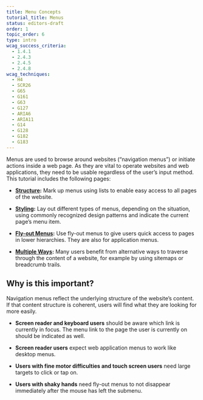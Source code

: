 ```yaml
---
title: Menu Concepts
tutorial_title: Menus
status: editors-draft
order: 1
topic_order: 6
type: intro
wcag_success_criteria:
  - 1.4.1
  - 2.4.3
  - 2.4.5
  - 2.4.8
wcag_techniques:
  - H4
  - SCR26
  - G65
  - G161
  - G63
  - G127
  - ARIA6
  - ARIA11
  - G14
  - G128
  - G182
  - G183
---
```


Menus are used to browse around websites (“navigation menus”) or initiate actions inside a web page. As they are vital to operate websites and web applications, they need to be usable regardless of the user’s input method. This tutorial includes the following pages:

* **[Structure](structure.html):** Mark up menus using lists to enable easy access to all pages of the website.

* **[Styling](styling.html):** Lay out different types of menus, depending on the situation, using commonly recognized design patterns and indicate the current page’s menu item.

* **[Fly-out Menus](flyout.html):** Use fly-out menus to give users quick access to pages in lower hierarchies. They are also for application menus.

* **[Multiple Ways](multiple-ways.html):** Many users benefit from alternative ways to traverse through the content of a website, for example by using sitemaps or breadcrumb trails.

## Why is this important?

Navigation menus reflect the underlying structure of the website’s content. If that content structure is coherent, users will find what they are looking for more easily.

* **Screen reader and keyboard users** should be aware which link is currently in focus. The menu link to the page the user is currently on should be indicated as well.

* **Screen reader users** expect web application menus to work like desktop menus.

* **Users with fine motor difficulties and touch screen users** need large targets to click or tap on.

* **Users with shaky hands** need fly-out menus to not disappear immediately after the mouse has left the submenu.
